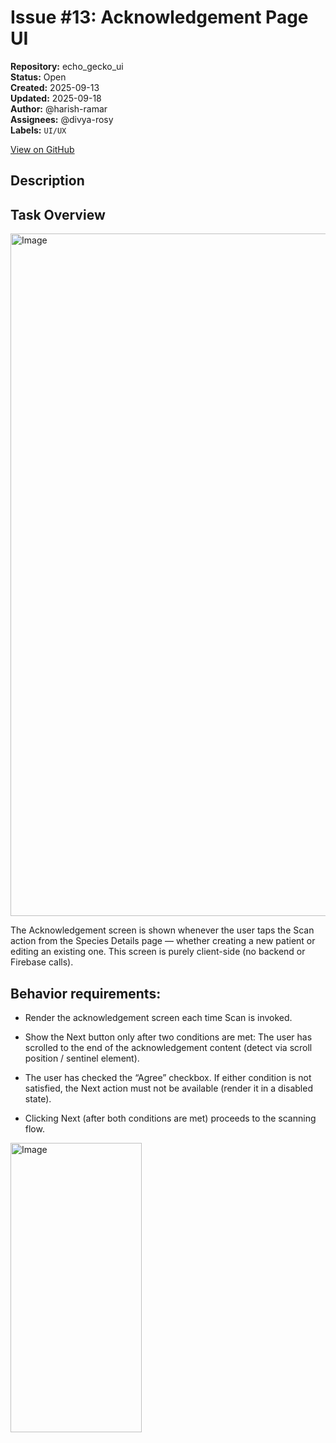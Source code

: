 # Issue #13: Acknowledgement Page UI

**Repository:** echo_gecko_ui  
**Status:** Open  
**Created:** 2025-09-13  
**Updated:** 2025-09-18  
**Author:** @harish-ramar  
**Assignees:** @divya-rosy  
**Labels:** `UI/UX`  

[View on GitHub](https://github.com/Simtestlab/echo_gecko_ui/issues/13)

## Description

## Task Overview

<img width="914" height="1092" alt="Image" src="https://github.com/user-attachments/assets/1b6c08b4-6f2b-4011-9e69-ccec167dfc9d" />

The Acknowledgement screen is shown whenever the user taps the Scan action from the Species Details page — whether creating a new patient or editing an existing one.
This screen is purely client-side (no backend or Firebase calls).

## Behavior requirements:

-   Render the acknowledgement screen each time Scan is invoked.
    
-   Show the Next button only after two conditions are met: The user has scrolled to the end of the acknowledgement content (detect via scroll position / sentinel element).
    
-   The user has checked the “Agree” checkbox. If either condition is not satisfied, the Next action must not be available (render it in a disabled state).
    
-   Clicking Next (after both conditions are met) proceeds to the scanning flow.

<img width="210" height="463" alt="Image" src="https://github.com/user-attachments/assets/7f6ed49b-619d-4a1d-bafa-885623802a16" />
